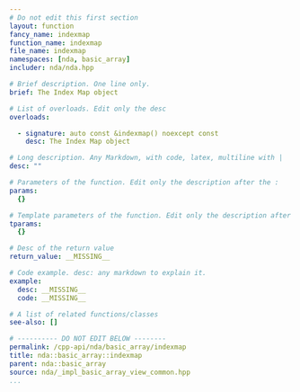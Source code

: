 ```yaml
---
# Do not edit this first section
layout: function
fancy_name: indexmap
function_name: indexmap
file_name: indexmap
namespaces: [nda, basic_array]
includer: nda/nda.hpp

# Brief description. One line only.
brief: The Index Map object

# List of overloads. Edit only the desc
overloads:

  - signature: auto const &indexmap() noexcept const
    desc: The Index Map object

# Long description. Any Markdown, with code, latex, multiline with |
desc: ""

# Parameters of the function. Edit only the description after the :
params:
  {}

# Template parameters of the function. Edit only the description after the :
tparams:
  {}

# Desc of the return value
return_value: __MISSING__

# Code example. desc: any markdown to explain it.
example:
  desc: __MISSING__
  code: __MISSING__

# A list of related functions/classes
see-also: []

# ---------- DO NOT EDIT BELOW --------
permalink: /cpp-api/nda/basic_array/indexmap
title: nda::basic_array::indexmap
parent: nda::basic_array
source: nda/_impl_basic_array_view_common.hpp
...
```


